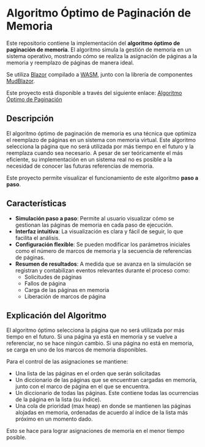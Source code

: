 # Algoritmo Óptimo de Paginación de Memoria

Este repositorio contiene la implementación del **algoritmo óptimo de paginación de memoria**. El algoritmo simula la gestión de memoria en un sistema operativo, mostrando cómo se realiza la asignación de páginas a la memoria y reemplazo de páginas de manera ideal.

Se utiliza [Blazor](https://dotnet.microsoft.com/en-us/apps/aspnet/web-apps/blazor) compilado a [WASM](https://webassembly.org/), junto con la librería de componentes [MudBlazor](https://mudblazor.com).

Este proyecto está disponible a través del siguiente enlace: [Algoritmo Óptimo de Paginación ](https://jdalvarenga.github.io/SO-PMemoria/)

## Descripción

El algoritmo óptimo de paginación de memoria es una técnica que optimiza el reemplazo de páginas en un sistema con memoria virtual. Este algoritmo selecciona la página que no será utilizada por más tiempo en el futuro y la reemplaza cuando sea necesario. A pesar de ser teóricamente el más eficiente, su implementación en un sistema real no es posible a la necesidad de conocer las futuras referencias de memoria.

Este proyecto permite visualizar el funcionamiento de este algoritmo **paso a paso**.

## Características

- **Simulación paso a paso**: Permite al usuario visualizar cómo se gestionan las páginas de memoria en cada paso de ejecución.
- **Interfaz intuitiva**: La visualización es clara y fácil de seguir, lo que facilita el análisis.
- **Configuración flexible**: Se pueden modificar los parámetros iniciales como el número de marcos de memoria y la secuencia de referencias de páginas.
- **Resumen de resultados**: A medida que se avanza en la simulación se registran y contabilizan eventos relevantes durante el proceso como:
  - Solicitudes de páginas
  - Fallos de página
  - Carga de las páginas en memoria
  - Liberación de marcos de página

## Explicación del Algoritmo

El algoritmo óptimo selecciona la página que no será utilizada por más tiempo en el futuro. Si una página ya está en memoria y se vuelve a referenciar, no se hace ningún cambio. Si una página no está en memoria, se carga en uno de los marcos de memoria disponibles.

Para el control de las asignaciones se mantiene:
- Una lista de las páginas en el orden que serán solicitadas
- Un diccionario de las páginas que se encuentran cargadas en memoria, junto con el marco de página en el que se encuentra.
- Un diccionario de todas las páginas. Este contiene todas las ocurrencias de la página en la lista (su índice).
- Una cola de prioridad (max heap) en donde se mantienen las páginas alojadas en memoria, ordenadas de acuerdo al índice de la lista más próximo en un momento dado.

Esto se hace para lograr asignaciones de memoria en el menor tiempo posible. 



